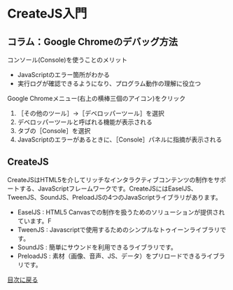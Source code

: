 # CreateJS入門


## コラム：Google Chromeのデバッグ方法

コンソール(Console)を使うことのメリット
- JavaScriptのエラー箇所がわかる
- 実行ログが確認できるようになり、プログラム動作の理解に役立つ


Google Chromeメニュー(右上の横棒三個のアイコン)をクリック
1. ［その他のツール］→［デベロッパーツール］を選択
2. デベロッパーツールと呼ばれる機能が表示される
3. タブの［Console］を選択
4. JavaScriptのエラーがあるときに、［Console］パネルに指摘が表示される



## CreateJS

CreateJSはHTML5を介してリッチなインタラクティブコンテンツの制作をサポートする、JavaScriptフレームワークです。CreateJSにはEaselJS、TweenJS、SoundJS、PreloadJSの4つのJavaScriptライブラリがあります。

- EaselJS	: HTML5 Canvasでの制作を扱うためのソリューションが提供されています。F
- TweenJS	: Javascriptで使用するためのシンプルなトゥイーンライブラリです。
- SoundJS	: 簡単にサウンドを利用できるライブラリです。
- PreloadJS	: 素材（画像、音声、JS、データ）をプリロードできるライブラリです。



[目次に戻る](../ReadMe.md)
